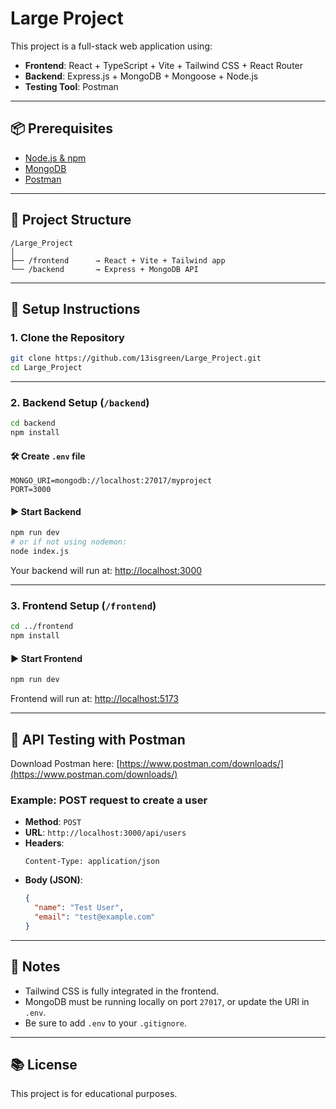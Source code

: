 # Large Project

This project is a full-stack web application using:

- **Frontend**: React + TypeScript + Vite + Tailwind CSS + React Router
- **Backend**: Express.js + MongoDB + Mongoose + Node.js
- **Testing Tool**: Postman

---

## 📦 Prerequisites

- [Node.js & npm](https://nodejs.org/)
- [MongoDB](https://www.mongodb.com/try/download/community)
- [Postman](https://www.postman.com/downloads/)

---

## 📁 Project Structure

```
/Large_Project
│
├── /frontend      → React + Vite + Tailwind app
└── /backend       → Express + MongoDB API
```

---

## 🚀 Setup Instructions

### 1. Clone the Repository

```bash
git clone https://github.com/13isgreen/Large_Project.git
cd Large_Project
```

---

### 2. Backend Setup (`/backend`)

```bash
cd backend
npm install
```

#### 🛠 Create `.env` file

```env
MONGO_URI=mongodb://localhost:27017/myproject
PORT=3000
```

#### ▶️ Start Backend

```bash
npm run dev
# or if not using nodemon:
node index.js
```

Your backend will run at: [http://localhost:3000](http://localhost:3000)

---

### 3. Frontend Setup (`/frontend`)

```bash
cd ../frontend
npm install
```

#### ▶️ Start Frontend

```bash
npm run dev
```

Frontend will run at: [http://localhost:5173](http://localhost:5173)

---

## 🧪 API Testing with Postman

Download Postman here: [https://www.postman.com/downloads/](https://www.postman.com/downloads/)

### Example: POST request to create a user

- **Method**: `POST`
- **URL**: `http://localhost:3000/api/users`
- **Headers**:
  ```
  Content-Type: application/json
  ```
- **Body (JSON)**:
  ```json
  {
    "name": "Test User",
    "email": "test@example.com"
  }
  ```

---

## 📝 Notes

- Tailwind CSS is fully integrated in the frontend.
- MongoDB must be running locally on port `27017`, or update the URI in `.env`.
- Be sure to add `.env` to your `.gitignore`.

---

## 📚 License

This project is for educational purposes.

